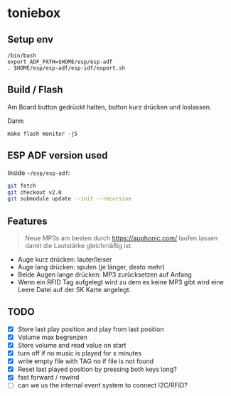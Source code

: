 # toniebox

## Setup env
```
/bin/bash
export ADF_PATH=$HOME/esp/esp-adf
. $HOME/esp/esp-adf/esp-idf/export.sh
```

## Build / Flash

Am Board <Boot> button gedrückt halten, <Reset> button kurz drücken und <Boot> loslassen.

Dann:
```
make flash monitor -j5
```

## ESP ADF version used

Inside `~/esp/esp-adf`:

```bash
git fetch
git checkout v2.0
git submodule update --init --recursive
```

## Features

> Neue MP3s am besten durch https://auphonic.com/ laufen lassen damit die Lautstärke gleichmäßig ist.

* Auge kurz drücken: lauter/leiser
* Auge lang drücken: spulen (je länger, desto mehr)
* Beide Augen lange drücken: MP3 zurücksetzen auf Anfang
* Wenn ein RFID Tag aufgelegt wird zu dem es keine MP3 gibt wird eine Leere Datei auf der SK Karte angelegt.

## TODO

- [x] Store last play position and play from last position
- [x] Volume max begrenzen
- [x] Store volume and read value on start
- [x] turn off if no music is played for x minutes
- [x] write empty file with TAG no if file is not found
- [x] Reset last played position by pressing both keys long?
- [x] fast forward / rewind
- [ ] can we us the internal event system to connect I2C/RFID?
